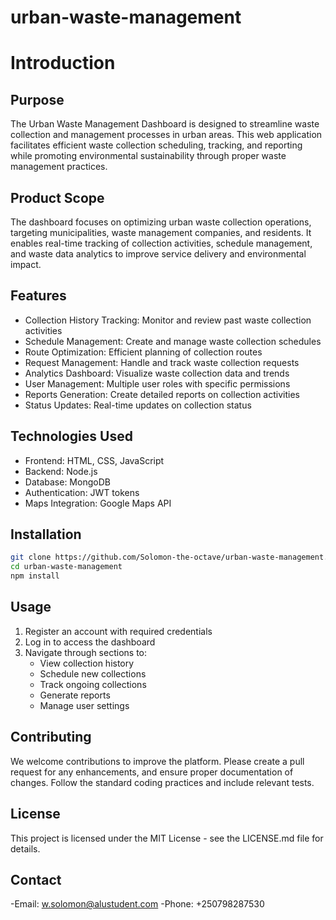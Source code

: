 # urban-waste-management

 # Introduction

## Purpose
The Urban Waste Management Dashboard is designed to streamline waste collection and management processes in urban areas. This web application facilitates efficient waste collection scheduling, tracking, and reporting while promoting environmental sustainability through proper waste management practices.

## Product Scope
The dashboard focuses on optimizing urban waste collection operations, targeting municipalities, waste management companies, and residents. It enables real-time tracking of collection activities, schedule management, and waste data analytics to improve service delivery and environmental impact.

## Features
* Collection History Tracking: Monitor and review past waste collection activities
* Schedule Management: Create and manage waste collection schedules
* Route Optimization: Efficient planning of collection routes
* Request Management: Handle and track waste collection requests
* Analytics Dashboard: Visualize waste collection data and trends
* User Management: Multiple user roles with specific permissions
* Reports Generation: Create detailed reports on collection activities
* Status Updates: Real-time updates on collection status

## Technologies Used
* Frontend: HTML, CSS, JavaScript
* Backend: Node.js
* Database: MongoDB
* Authentication: JWT tokens
* Maps Integration: Google Maps API

## Installation
```bash
git clone https://github.com/Solomon-the-octave/urban-waste-management.git
cd urban-waste-management
npm install
```

## Usage
1. Register an account with required credentials
2. Log in to access the dashboard
3. Navigate through sections to:
   - View collection history
   - Schedule new collections
   - Track ongoing collections
   - Generate reports
   - Manage user settings

## Contributing
We welcome contributions to improve the platform. Please create a pull request for any enhancements, and ensure proper documentation of changes. Follow the standard coding practices and include relevant tests.

## License
This project is licensed under the MIT License - see the LICENSE.md file for details.

## Contact
-Email: w.solomon@alustudent.com
-Phone: +250798287530
                                            


